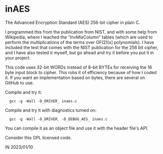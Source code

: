 # inAES
The Advanced Encryption Standard (AES) 256-bit cipher in plain C.

I programmed this from the publication from NIST, and with some help from
Wikipedia, where I leached the "InvMixColumn" tables (which are used
to perform the multiplications of the terms over GF(2)[x] polynomials).
I have included the test that comes with the NIST publication for the 256
bit cipher, and I have also tested it myself, but go ahead and try it
before you put it in your project.

This code uses 32-bit WORDs instead of 8-bit BYTEs for receiving the 16 byte
input block to cipher. This robs it of efficiency because of how I coded it.
If you want an implementation based on bytes, there are several on GitHub
to use.

Compile and try it:

```
  gcc -g -Wall -D_DRIVER_ inaes.c
```
Compile and try it with diagnostics turned on:

```
  gcc -g -Wall -D_DRIVER_ -D_DEBUG_AES_ inaes.c
```

You can compile it as an object file and use it with the header file's API.

Consider this GPL licensed code.

IN 2023/01/10

